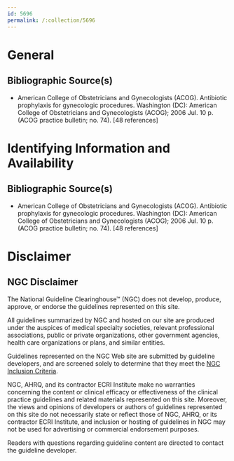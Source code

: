 ```yaml
---
id: 5696
permalink: /:collection/5696
---
```


# General

## Bibliographic Source(s)

- American College of Obstetricians and Gynecologists (ACOG). Antibiotic prophylaxis for gynecologic procedures. Washington (DC): American College of Obstetricians and Gynecologists (ACOG); 2006 Jul. 10 p. (ACOG practice bulletin; no. 74). [48 references]

# Identifying Information and Availability

## Bibliographic Source(s)

- American College of Obstetricians and Gynecologists (ACOG). Antibiotic prophylaxis for gynecologic procedures. Washington (DC): American College of Obstetricians and Gynecologists (ACOG); 2006 Jul. 10 p. (ACOG practice bulletin; no. 74). [48 references]

# Disclaimer

## NGC Disclaimer

The National Guideline Clearinghouse™ (NGC) does not develop, produce, approve, or endorse the guidelines represented on this site.

All guidelines summarized by NGC and hosted on our site are produced under the auspices of medical specialty societies, relevant professional associations, public or private organizations, other government agencies, health care organizations or plans, and similar entities.

Guidelines represented on the NGC Web site are submitted by guideline developers, and are screened solely to determine that they meet the [NGC Inclusion Criteria](/help-and-about/summaries/inclusion-criteria).

NGC, AHRQ, and its contractor ECRI Institute make no warranties concerning the content or clinical efficacy or effectiveness of the clinical practice guidelines and related materials represented on this site. Moreover, the views and opinions of developers or authors of guidelines represented on this site do not necessarily state or reflect those of NGC, AHRQ, or its contractor ECRI Institute, and inclusion or hosting of guidelines in NGC may not be used for advertising or commercial endorsement purposes.

Readers with questions regarding guideline content are directed to contact the guideline developer.

